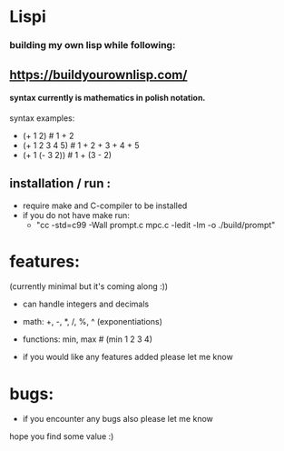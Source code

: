 # Lispi


### building my own lisp while following:
## https://buildyourownlisp.com/

#### syntax currently is mathematics in polish notation.

syntax examples:
- (+ 1 2) # 1 + 2
- (+ 1 2 3 4 5) # 1 + 2 + 3 + 4 + 5
- (+ 1 (- 3 2)) # 1 + (3 - 2)

## installation / run :
- require make and C-compiler to be installed
- if you do not have make run:
  - "cc -std=c99 -Wall prompt.c mpc.c -ledit -lm -o ./build/prompt"

# features:
(currently minimal but it's coming along :))
- can handle integers and decimals
- math: +, -, *, /, %, ^ (exponentiations)
- functions: min, max # (min 1 2 3 4)

- if you would like any features added please let me know


# bugs:
- if you encounter any bugs also please let me know

hope you find some value :)

